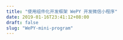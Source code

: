```yaml
---
title: "使用组件化开发框架 WePY 开发微信小程序"
date: 2019-01-16T23:41:12+08:00
draft: false
slug: "WePY-mini-program"
---
```


